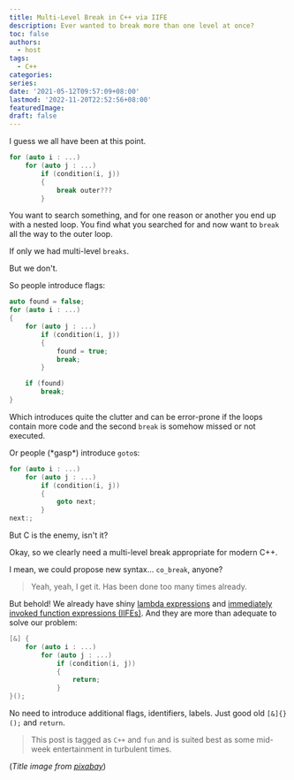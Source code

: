 ```yaml
---
title: Multi-Level Break in C++ via IIFE
description: Ever wanted to break more than one level at once?
toc: false
authors:
  - host
tags: 
  - C++
categories:
series:
date: '2021-05-12T09:57:09+08:00'
lastmod: '2022-11-20T22:52:56+08:00'
featuredImage:
draft: false
---
```


I guess we all have been at this point.

```cpp
for (auto i : ...)
    for (auto j : ...)
        if (condition(i, j))
        {
            break outer???
        }
```

You want to search something, and for one reason or another you end up with a nested loop.
You find what you searched for and now want to `break` all the way to the outer loop.

If only we had multi-level `breaks`.

But we don't.

So people introduce flags:

```cpp
auto found = false;
for (auto i : ...)
{
    for (auto j : ...)
        if (condition(i, j))
        {
            found = true;
            break;
        }

    if (found)
        break;
}
```

Which introduces quite the clutter and can be error-prone if the loops contain more code and the second `break` is somehow missed or not executed.

Or people (\*gasp\*) introduce `goto`s:

```cpp
for (auto i : ...)
    for (auto j : ...)
        if (condition(i, j))
        {
            goto next;
        }
next:;
```

But C is the enemy, isn't it?

Okay, so we clearly need a multi-level break appropriate for modern C++.

I mean, we could propose new syntax... `co_break`, anyone? 

> Yeah, yeah, I get it. Has been done too many times already.

But behold!
We already have shiny [lambda expressions](https://en.cppreference.com/w/cpp/language/lambda) and [immediately invoked function expressions (IIFEs)](https://en.wikipedia.org/wiki/Immediately_invoked_function_expression).
And they are more than adequate to solve our problem:

```cpp
[&] {
    for (auto i : ...)
        for (auto j : ...)
            if (condition(i, j))
            {
                return;
            }
}();
```

No need to introduce additional flags, identifiers, labels. Just good old `[&]{}();` and `return`.

> This post is tagged as `C++` and `fun` and is suited best as some mid-week entertainment in turbulent times.

(_Title image from [pixabay](https://pixabay.com/photos/auto-repair-workshop-brake-disc-1954643/)_)
